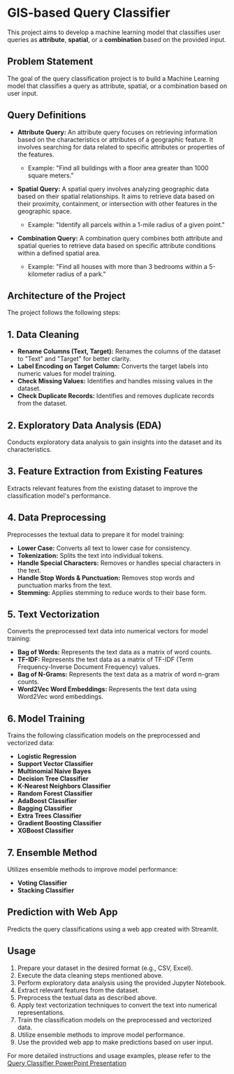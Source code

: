 # GIS-based Query Classifier

This project aims to develop a machine learning model that classifies user queries as **attribute**, **spatial**, or a **combination** based on the provided input.

## Problem Statement

The goal of the query classification project is to build a Machine Learning model that classifies a query as attribute, spatial, or a combination based on user input.

## Query Definitions

- **Attribute Query:** An attribute query focuses on retrieving information based on the characteristics or attributes of a geographic feature. It involves searching for data related to specific attributes or properties of the features. 

  - Example: "Find all buildings with a floor area greater than 1000 square meters."

- **Spatial Query:** A spatial query involves analyzing geographic data based on their spatial relationships. It aims to retrieve data based on their proximity, containment, or intersection with other features in the geographic space.

  - Example: "Identify all parcels within a 1-mile radius of a given point."

- **Combination Query:** A combination query combines both attribute and spatial queries to retrieve data based on specific attribute conditions within a defined spatial area.

  - Example: "Find all houses with more than 3 bedrooms within a 5-kilometer radius of a park."

## Architecture of the Project

The project follows the following steps:

## 1. Data Cleaning

- **Rename Columns (Text, Target):** Renames the columns of the dataset to "Text" and "Target" for better clarity.
- **Label Encoding on Target Column:** Converts the target labels into numeric values for model training.
- **Check Missing Values:** Identifies and handles missing values in the dataset.
- **Check Duplicate Records:** Identifies and removes duplicate records from the dataset.

## 2. Exploratory Data Analysis (EDA)

Conducts exploratory data analysis to gain insights into the dataset and its characteristics.

## 3. Feature Extraction from Existing Features

Extracts relevant features from the existing dataset to improve the classification model's performance.

## 4. Data Preprocessing

Preprocesses the textual data to prepare it for model training:

- **Lower Case:** Converts all text to lower case for consistency.
- **Tokenization:** Splits the text into individual tokens.
- **Handle Special Characters:** Removes or handles special characters in the text.
- **Handle Stop Words & Punctuation:** Removes stop words and punctuation marks from the text.
- **Stemming:** Applies stemming to reduce words to their base form.

## 5. Text Vectorization

Converts the preprocessed text data into numerical vectors for model training:

- **Bag of Words:** Represents the text data as a matrix of word counts.
- **TF-IDF:** Represents the text data as a matrix of TF-IDF (Term Frequency-Inverse Document Frequency) values.
- **Bag of N-Grams:** Represents the text data as a matrix of word n-gram counts.
- **Word2Vec Word Embeddings:** Represents the text data using Word2Vec word embeddings.

## 6. Model Training

Trains the following classification models on the preprocessed and vectorized data:

- **Logistic Regression**
- **Support Vector Classifier**
- **Multinomial Naive Bayes**
- **Decision Tree Classifier**
- **K-Nearest Neighbors Classifier**
- **Random Forest Classifier**
- **AdaBoost Classifier**
- **Bagging Classifier**
- **Extra Trees Classifier**
- **Gradient Boosting Classifier**
- **XGBoost Classifier**

## 7. Ensemble Method

Utilizes ensemble methods to improve model performance:

- **Voting Classifier**
- **Stacking Classifier**

## Prediction with Web App

Predicts the query classifications using a web app created with Streamlit.


## Usage

1. Prepare your dataset in the desired format (e.g., CSV, Excel).
2. Execute the data cleaning steps mentioned above.
3. Perform exploratory data analysis using the provided Jupyter Notebook.
4. Extract relevant features from the dataset.
5. Preprocess the textual data as described above.
6. Apply text vectorization techniques to convert the text into numerical representations.
7. Train the classification models on the preprocessed and vectorized data.
8. Utilize ensemble methods to improve model performance.
9. Use the provided web app to make predictions based on user input.

For more detailed instructions and usage examples, please refer to the [Query Classifier PowerPoint Presentation](Query_Classifier.pptx)
